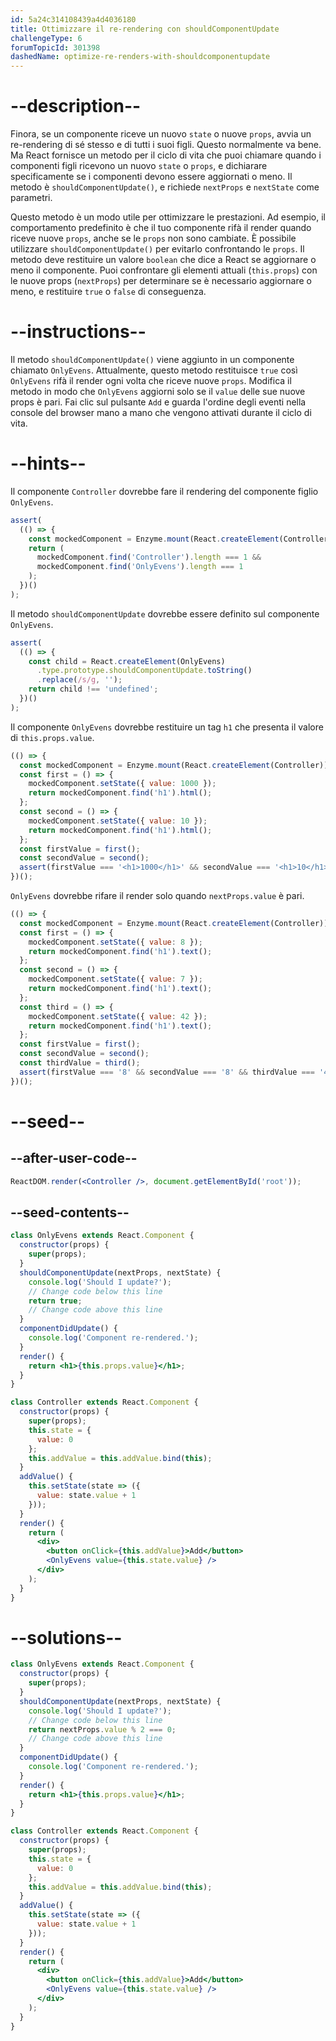 ```yaml
---
id: 5a24c314108439a4d4036180
title: Ottimizzare il re-rendering con shouldComponentUpdate
challengeType: 6
forumTopicId: 301398
dashedName: optimize-re-renders-with-shouldcomponentupdate
---
```


# --description--

Finora, se un componente riceve un nuovo `state` o nuove `props`, avvia un re-rendering di sé stesso e di tutti i suoi figli. Questo normalmente va bene. Ma React fornisce un metodo per il ciclo di vita che puoi chiamare quando i componenti figli ricevono un nuovo `state` o `props`, e dichiarare specificamente se i componenti devono essere aggiornati o meno. Il metodo è `shouldComponentUpdate()`, e richiede `nextProps` e `nextState` come parametri.

Questo metodo è un modo utile per ottimizzare le prestazioni. Ad esempio, il comportamento predefinito è che il tuo componente rifà il render quando riceve nuove `props`, anche se le `props` non sono cambiate. È possibile utilizzare `shouldComponentUpdate()` per evitarlo confrontando le `props`. Il metodo deve restituire un valore `boolean` che dice a React se aggiornare o meno il componente. Puoi confrontare gli elementi attuali (`this.props`) con le nuove props (`nextProps`) per determinare se è necessario aggiornare o meno, e restituire `true` o `false` di conseguenza.

# --instructions--

Il metodo `shouldComponentUpdate()` viene aggiunto in un componente chiamato `OnlyEvens`. Attualmente, questo metodo restituisce `true` così `OnlyEvens` rifà il render ogni volta che riceve nuove `props`. Modifica il metodo in modo che `OnlyEvens` aggiorni solo se il `value` delle sue nuove props è pari. Fai clic sul pulsante `Add` e guarda l'ordine degli eventi nella console del browser mano a mano che vengono attivati durante il ciclo di vita.

# --hints--

Il componente `Controller` dovrebbe fare il rendering del componente figlio `OnlyEvens`.

```js
assert(
  (() => {
    const mockedComponent = Enzyme.mount(React.createElement(Controller));
    return (
      mockedComponent.find('Controller').length === 1 &&
      mockedComponent.find('OnlyEvens').length === 1
    );
  })()
);
```

Il metodo `shouldComponentUpdate` dovrebbe essere definito sul componente `OnlyEvens`.

```js
assert(
  (() => {
    const child = React.createElement(OnlyEvens)
      .type.prototype.shouldComponentUpdate.toString()
      .replace(/s/g, '');
    return child !== 'undefined';
  })()
);
```

Il componente `OnlyEvens` dovrebbe restituire un tag `h1` che presenta il valore di `this.props.value`.

```js
(() => {
  const mockedComponent = Enzyme.mount(React.createElement(Controller));
  const first = () => {
    mockedComponent.setState({ value: 1000 });
    return mockedComponent.find('h1').html();
  };
  const second = () => {
    mockedComponent.setState({ value: 10 });
    return mockedComponent.find('h1').html();
  };
  const firstValue = first();
  const secondValue = second();
  assert(firstValue === '<h1>1000</h1>' && secondValue === '<h1>10</h1>');
})();
```

`OnlyEvens` dovrebbe rifare il render solo quando `nextProps.value` è pari.

```js
(() => {
  const mockedComponent = Enzyme.mount(React.createElement(Controller));
  const first = () => {
    mockedComponent.setState({ value: 8 });
    return mockedComponent.find('h1').text();
  };
  const second = () => {
    mockedComponent.setState({ value: 7 });
    return mockedComponent.find('h1').text();
  };
  const third = () => {
    mockedComponent.setState({ value: 42 });
    return mockedComponent.find('h1').text();
  };
  const firstValue = first();
  const secondValue = second();
  const thirdValue = third();
  assert(firstValue === '8' && secondValue === '8' && thirdValue === '42');
})();
```

# --seed--

## --after-user-code--

```jsx
ReactDOM.render(<Controller />, document.getElementById('root'));
```

## --seed-contents--

```jsx
class OnlyEvens extends React.Component {
  constructor(props) {
    super(props);
  }
  shouldComponentUpdate(nextProps, nextState) {
    console.log('Should I update?');
    // Change code below this line
    return true;
    // Change code above this line
  }
  componentDidUpdate() {
    console.log('Component re-rendered.');
  }
  render() {
    return <h1>{this.props.value}</h1>;
  }
}

class Controller extends React.Component {
  constructor(props) {
    super(props);
    this.state = {
      value: 0
    };
    this.addValue = this.addValue.bind(this);
  }
  addValue() {
    this.setState(state => ({
      value: state.value + 1
    }));
  }
  render() {
    return (
      <div>
        <button onClick={this.addValue}>Add</button>
        <OnlyEvens value={this.state.value} />
      </div>
    );
  }
}
```

# --solutions--

```jsx
class OnlyEvens extends React.Component {
  constructor(props) {
    super(props);
  }
  shouldComponentUpdate(nextProps, nextState) {
    console.log('Should I update?');
    // Change code below this line
    return nextProps.value % 2 === 0;
    // Change code above this line
  }
  componentDidUpdate() {
    console.log('Component re-rendered.');
  }
  render() {
    return <h1>{this.props.value}</h1>;
  }
}

class Controller extends React.Component {
  constructor(props) {
    super(props);
    this.state = {
      value: 0
    };
    this.addValue = this.addValue.bind(this);
  }
  addValue() {
    this.setState(state => ({
      value: state.value + 1
    }));
  }
  render() {
    return (
      <div>
        <button onClick={this.addValue}>Add</button>
        <OnlyEvens value={this.state.value} />
      </div>
    );
  }
}
```
